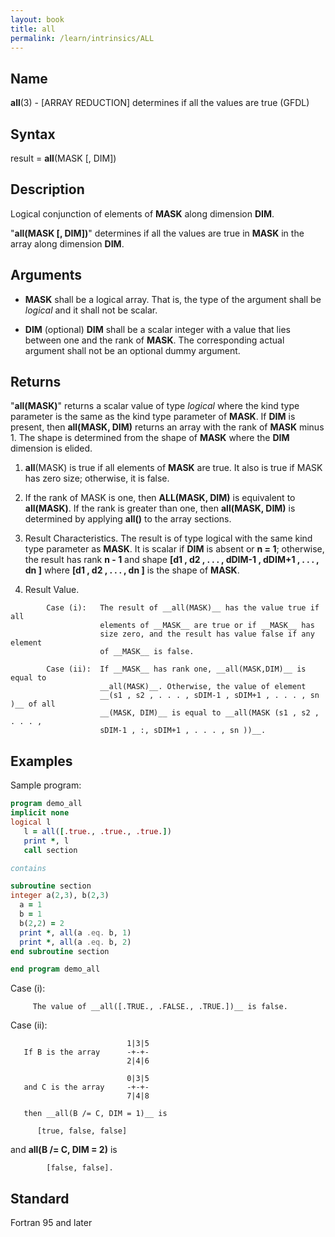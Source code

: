 ```yaml
---
layout: book
title: all
permalink: /learn/intrinsics/ALL
---
```

## __Name__

__all__(3) - \[ARRAY REDUCTION\] determines if all the values are true
(GFDL)

## __Syntax__

result = __all__(MASK \[, DIM\])

## __Description__

Logical conjunction of elements of __MASK__ along dimension __DIM__.

"__all(MASK \[, DIM\])__" determines if all the values are true in __MASK__
in the array along dimension __DIM__.

## __Arguments__

  - __MASK__
    shall be a logical array. That is, the type of the argument shall be
    _logical_ and it shall not be scalar.

  - __DIM__
    (optional) __DIM__ shall be a scalar integer with a value that lies
    between one and the rank of __MASK__. The corresponding actual argument
    shall not be an optional dummy argument.

## __Returns__

"__all(MASK)__" returns a scalar value of type _logical_ where the kind
type parameter is the same as the kind type parameter of __MASK__. If __DIM__ is
present, then __all(MASK, DIM)__ returns an array with the rank of __MASK__
minus 1. The shape is determined from the shape of __MASK__ where the __DIM__
dimension is elided.

 1.  __all__(MASK) is true if all elements of __MASK__ are true. It also is
     true if MASK has zero size; otherwise, it is false.

 2.  If the rank of MASK is one, then __ALL(MASK, DIM)__ is equivalent
     to __all(MASK)__. If the rank is greater than one, then
     __all(MASK, DIM)__ is determined by applying __all()__ to the array
     sections.

 3.  Result Characteristics. The result is of type logical with the
     same kind type parameter as __MASK__. It is scalar if __DIM__ is absent or
     __n = 1__; otherwise, the result has rank __n - 1__ and shape __\[d1 , d2 ,
     . . . , dDIM-1 , dDIM+1 , . . . , dn \]__ where __\[d1 , d2 , . . . ,
     dn \]__ is the shape of __MASK__.

 4.  Result Value.

```
        Case (i):   The result of __all(MASK)__ has the value true if all
                    elements of __MASK__ are true or if __MASK__ has
                    size zero, and the result has value false if any element
                    of __MASK__ is false.

        Case (ii):  If __MASK__ has rank one, __all(MASK,DIM)__ is equal to
                    __all(MASK)__. Otherwise, the value of element
                    __(s1 , s2 , . . . , sDIM-1 , sDIM+1 , . . . , sn )__ of all
                    __(MASK, DIM)__ is equal to __all(MASK (s1 , s2 , . . . ,
                    sDIM-1 , :, sDIM+1 , . . . , sn ))__.
```

## __Examples__

Sample program:

```fortran
program demo_all
implicit none
logical l
   l = all([.true., .true., .true.])
   print *, l
   call section

contains

subroutine section
integer a(2,3), b(2,3)
  a = 1
  b = 1
  b(2,2) = 2
  print *, all(a .eq. b, 1)
  print *, all(a .eq. b, 2)
end subroutine section

end program demo_all
```

Case (i):

```
     The value of __all([.TRUE., .FALSE., .TRUE.])__ is false.
```

Case (ii):

```
                          1|3|5
   If B is the array      -+-+-
                          2|4|6
  
                          0|3|5
   and C is the array     -+-+-
                          7|4|8

   then __all(B /= C, DIM = 1)__ is

      [true, false, false]
```

and __all(B /= C, DIM = 2)__ is

```
        [false, false].
```

## __Standard__

Fortran 95 and later
